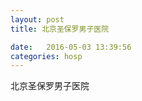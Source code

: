 ```yaml
--- 
layout: post 
title: 北京圣保罗男子医院

date:   2016-05-03 13:39:56 
categories: hosp 
--- 
```

   
北京圣保罗男子医院
